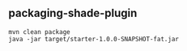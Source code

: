 ## packaging-shade-plugin


````
mvn clean package
java -jar target/starter-1.0.0-SNAPSHOT-fat.jar
````


